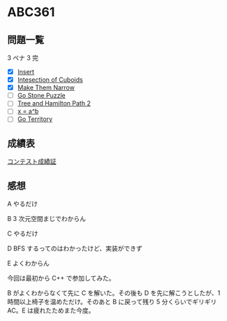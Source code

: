 # ABC361

## 問題一覧

3 ペナ 3 完

- [x] [Insert](https://atcoder.jp/contests/abc361/tasks/abc361_a)
- [x] [Intesection of Cuboids](https://atcoder.jp/contests/abc361/tasks/abc361_b)
- [x] [Make Them Narrow](https://atcoder.jp/contests/abc361/tasks/abc361_c)
- [ ] [Go Stone Puzzle](https://atcoder.jp/contests/abc361/tasks/abc361_d)
- [ ] [Tree and Hamilton Path 2](https://atcoder.jp/contests/abc361/tasks/abc361_e)
- [ ] [x = a^b](https://atcoder.jp/contests/abc361/tasks/abc361_f)
- [ ] [Go Territory](https://atcoder.jp/contests/abc361/tasks/abc361_g)

## 成績表

[コンテスト成績証](https://atcoder.jp/users/hamao/history/share/abc361?lang=ja)

## 感想

A やるだけ

B 3 次元空間まじでわからん

C やるだけ

D BFS するってのはわかったけど、実装ができず

E よくわからん

今回は最初から C++ で参加してみた。

B がよくわからなくて先に C を解いた。その後も D を先に解こうとしたが、1 時間以上椅子を温めただけ。そのあと B に戻って残り 5 分くらいでギリギリ AC。E は疲れたためまた今度。

